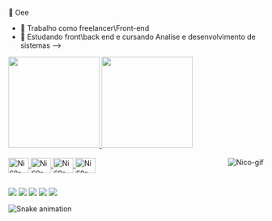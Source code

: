 👋 Oee

- 🔭 Trabalho como freelancer\Front-end
- 🌱 Estudando front\back end e cursando Analise e desenvolvimento de sistemas
-->

<div>
  <a href="https://github.com/NicoApollo">
  <img height="180em" src="https://github-readme-stats.vercel.app/api?username=nicoapollo&show_icons=true&theme=midnight-purple&include_all_commits_true&count_private=true"/>
  <img height="180em" src="https://github-readme-stats.vercel.app/api/top-langs/?username=nicoapollo&layout=compact&langs_count=16&theme=midnight-purple"/>
</div>

<div style="display: inline_block"><br>
<img align="center" alt="Nico-CSS3" height="30" width="40" src="https://cdn.jsdelivr.net/gh/devicons/devicon/icons/css3/css3-original-wordmark.svg">
<img align="center" alt="Nico-HTML" height="30" width="40" src="https://cdn.jsdelivr.net/gh/devicons/devicon/icons/html5/html5-original-wordmark.svg">
<img align="center" alt="Nico-Js" height="30" width="40" src="https://cdn.jsdelivr.net/gh/devicons/devicon/icons/javascript/javascript-plain.svg">
<img align="center" alt="Nico-MYSQL" height="30" width="40" src="https://cdn.jsdelivr.net/gh/devicons/devicon/icons/mysql/mysql-original-wordmark.svg">
<img align="right" alt="Nico-gif" src="https://cdn.discordapp.com/attachments/837376897766785054/993986309074993213/Design_sem_nome.gif">
</div>    

##
     
<div>
<a href="https://www.facebook.com/nicolas.souza.1848/" target="_blank"><img src="https://img.shields.io/badge/Facebook-1877F2?style=for-the-badge&logo=facebook&logoColor=white" target="_blank"></a>
<a href="https://www.instagram.com/nico_apolo/" target="_blank"><img src="https://img.shields.io/badge/Instagram-E4405F?style=for-the-badge&logo=instagram&logoColor=white" target="_blank"></a>
<a href="https://www.linkedin.com/in/nicolas-martins-souza-9a3a64200/" target="_blank"><img src="https://img.shields.io/badge/LinkedIn-0077B5?style=for-the-badge&logo=linkedin&logoColor=white" target="_blank"></a>
<a href="https://www.twitch.tv/nicooapollo" target="_blank"><img src="https://img.shields.io/badge/Twitch-9146FF?style=for-the-badge&logo=twitch&logoColor=white" target="_blank"></a>
<a href="mailto:chinho2007@hotmail.com" target="_blank"><img src="https://img.shields.io/badge/Gmail-D14836?style=for-the-badge&logo=gmail&logoColor=white" target="_blank"></a>
</div>
  
  ![Snake animation](https://github.com/NicoApollo/NicoApollo/blob/output/github-contribution-grid-snake.svg)

